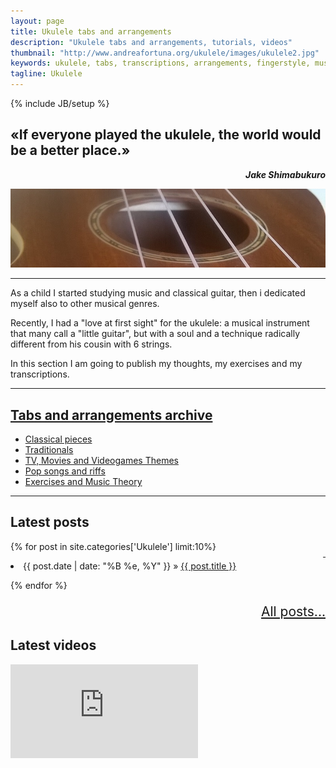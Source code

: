 ```yaml
---
layout: page
title: Ukulele tabs and arrangements
description: "Ukulele tabs and arrangements, tutorials, videos"
thumbnail: "http://www.andreafortuna.org/ukulele/images/ukulele2.jpg"
keywords: ukulele, tabs, transcriptions, arrangements, fingerstyle, music, tabs
tagline: Ukulele
---
```

{% include JB/setup %}

«If everyone played the ukulele, the world would be a better place.»
--
<p style="text-align: right;font-style: italic;"><strong>Jake Shimabukuro</strong></p>

![My Ukulele](/ukulele/images/ukulele2.jpg)

<hr/>

As a child I started studying music and classical guitar, then i dedicated myself also to other musical genres.

Recently, I had a "love at first sight" for the ukulele: a musical instrument that many call a "little guitar", but with a soul and a technique radically different from his cousin with 6 strings.

In this section I am going to publish my thoughts, my exercises and my transcriptions.
<hr/>

<a href="/ukulele/tabs.html">Tabs and arrangements archive</a>
--

- [Classical pieces](/ukulele/tabs/#classicalpieces)
- [Traditionals](/ukulele/tabs/#traditionals)
- [TV, Movies and Videogames Themes](/ukulele/tabs/#soundtracks)
- [Pop songs and riffs](/ukulele/tabs/#pop)
- [Exercises and Music Theory](/ukulele/tabs/#tips)
<hr>

Latest posts
--

<p style="text-align: right;float:right;margin-top:10px;margin-left:20px;"><a href="rss.xml"><i class="fa fa-rss fa-2x" >&nbsp;</i></a></p>

{% for post in site.categories['Ukulele'] limit:10%}

 <li><span>{{ post.date | date: "%B %e, %Y" }}</span> &raquo; <a href="{{ BASE_PATH }}{{ post.url }}">{{ post.title }}</a></li>

{% endfor %}

<p style="text-align: right;font-size:1.5em;"> <a href="./archive.html">All posts...</a> </p>


Latest videos
--

<div class="video-container">
<iframe src="https://www.youtube.com/embed/?listType=user_uploads&list=andreafortuna" frameborder="0" allowfullscreen></iframe>
</div>



